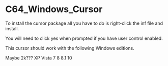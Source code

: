 # C64_Windows_Cursor

To install the cursor package all you have to do is right-click
the inf file and install.

You will need to click yes when prompted if you have user control enabled.

This cursor should work with the following Windows editions.

Maybe 2k???
XP
Vista
7
8
8.1
10
